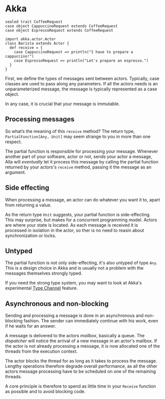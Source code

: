 # Akka #

	sealed trait CoffeeRequest
	case object CappuccinoRequest extends CoffeeRequest
	case object EspressoRequest extends CoffeeRequest

	import akka.actor.Actor
	class Barista extends Actor {
	  def receive = {
	    case CappuccinoRequest => println("I have to prepare a cappuccino!")
	    case EspressoRequest => println("Let's prepare an espresso.")
	  }
	}

First, we define the types of messages sent between actors. Typically, case classes are used to pass along any parameters. If all the actors needs is an unparameterized message, the message is typically represented as a case object.

In any case, it is crucial that your message is immutable.

## Processing messages ##

So what’s the meaning of this `receive` method? The return type, `PartialFunction[Any, Unit]` may seem strange to you in more than one respect.

The partial function is responsible for processing your message. Whenever another part of your software, actor or not, sends your actor a message, Alla will _eventually_ let it process this message by calling the partial function returned by your actors's `receive` method, passing it the message as an argument.

## Side effecting ##

When processing a message, an actor can do whatever you want it to, apart from returning a value.

As the return type `Unit` suggests, your partial function is side-effecting. This may surprise, but makes for a concurrent programming model. Actors are where your state is located. As each message is received it is processed in isolation in the actor, so ther is no need to reasin about synchronization or locks.

## Untyped ##

The partial function is not only side-effecting, it's also untyped of type `Any`. This is a design choice in Akka and is usually not a problem with the messages themselves strongly typed.

If you need the strong type system, you may want to look at Akka's experimental [Type Channel](http://doc.akka.io/docs/akka/snapshot/scala/typed-channels.html) feature.

## Asynchronous and non-blocking ##

Sending and processing a message is done in an asynchronous and non-blocking fashion. The sender can immediately continue with his work, even if he waits for an answer.

A message is delivered to the actors _mailbox_, basically a queue. The _dispatcher_ will notice the arrival of a new message in an actor's mailbox. If the actor is not already processing a message, it is now allocated one of the threads from the execution context.

The actor blocks the thread for as long as it takes to process the message. Lengthy operations therefore degrade overall performance, as all the other actors message processing have to be scheduled on one of the remaining threads.

A core principle is therefore to spend as little time in your `Receive` function as possible and to avoid blocking code.